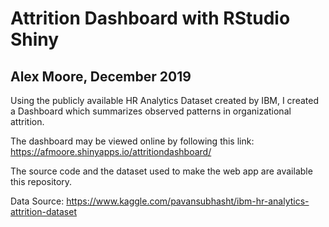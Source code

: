 # Attrition Dashboard with RStudio Shiny
## Alex Moore, December 2019

Using the publicly available HR Analytics Dataset created by IBM, I created a Dashboard which summarizes observed patterns in organizational attrition. 

The dashboard may be viewed online by following this link:  
 https://afmoore.shinyapps.io/attritiondashboard/

The source code and the dataset used to make the web app are available this repository. 

Data Source: https://www.kaggle.com/pavansubhasht/ibm-hr-analytics-attrition-dataset


